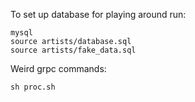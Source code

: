 To set up database for playing around run:

```
mysql
source artists/database.sql
source artists/fake_data.sql
```

Weird grpc commands:
```
sh proc.sh
```